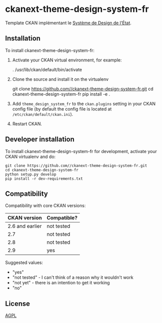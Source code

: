 # ckanext-theme-design-system-fr

Template CKAN implémentant le [Système de Design de l'État](https://www.systeme-de-design.gouv.fr/).


## Installation

To install ckanext-theme-design-system-fr:

1. Activate your CKAN virtual environment, for example:

     . /usr/lib/ckan/default/bin/activate

2. Clone the source and install it on the virtualenv

    git clone https://github.com//ckanext-theme-design-system-fr.git
    cd ckanext-theme-design-system-fr
    pip install -e .

3. Add `theme_design_system_fr` to the `ckan.plugins` setting in your CKAN
   config file (by default the config file is located at
   `/etc/ckan/default/ckan.ini`).

4. Restart CKAN.


## Developer installation

To install ckanext-theme-design-system-fr for development, activate your CKAN virtualenv and
do:

    git clone https://github.com//ckanext-theme-design-system-fr.git
    cd ckanext-theme-design-system-fr
    python setup.py develop
    pip install -r dev-requirements.txt


## Compatibility

Compatibility with core CKAN versions:

| CKAN version    | Compatible?   |
| --------------- | ------------- |
| 2.6 and earlier | not tested    |
| 2.7             | not tested    |
| 2.8             | not tested    |
| 2.9             | yes           |

Suggested values:

* "yes"
* "not tested" - I can't think of a reason why it wouldn't work
* "not yet" - there is an intention to get it working
* "no"

## License

[AGPL](https://www.gnu.org/licenses/agpl-3.0.en.html)
